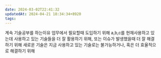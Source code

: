 ```yaml
---
date: 2024-03-02T22:41:32
updatedAt: 2024-04-21 18:34:34+8920
tags: 
---
```

계속 기술공부를 하는이유
업무에서 필요할때 도입하기 위해
a,b,c를 현재사용하고 있는데
사용하고 있는 기술들을 더 잘 활용하기 위해, 또는 이슈가 발생했을때 더 잘 해결하기 위해
새로운 기술은 지금 사용하고 있는 기술로는 불가능하거나, 혹은 더 효율적으로 해결하기 위해